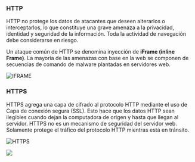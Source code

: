 ### HTTP

HTTP no protege los datos de atacantes que deseen alterarlos o interceptarlos, lo que constituye una grave amenaza a la privacidad, identidad y seguridad de la información. Toda la actividad de navegación debe considerarse en riesgo.

Un ataque común de HTTP se denomina inyección de **iFrame (inline Frame)**. La mayoría de las amenazas con base en la web se componen de secuencias de comando de malware plantadas en servidores web.

![IFRAME](https://i.postimg.cc/XNHGbkWv/IFRAMEATTACK.png)

### HTTPS

HTTPS agrega una capa de cifrado al protocolo HTTP mediante el uso de Capa de conexión segura (SSL). Esto hace que los datos HTTP sean ilegibles cuando dejan la computadora de origen y hasta que llegan al servidor. HTTPS no es un mecanismo de seguridad del servidor web. Solamente protege el tráfico del protocolo HTTP mientras está en tránsito.

![HTTPS](https://i.postimg.cc/k5vGhxwq/HTTPS.png)

![](https://i.postimg.cc/6pLB9BZh/Transacciones-HTTPS.png)